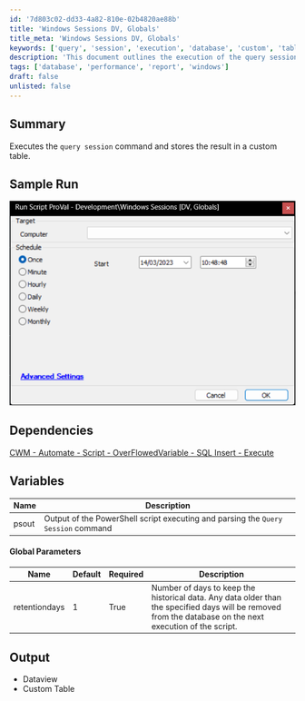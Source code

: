```yaml
---
id: '7d803c02-dd33-4a82-810e-02b4820ae88b'
title: 'Windows Sessions DV, Globals'
title_meta: 'Windows Sessions DV, Globals'
keywords: ['query', 'session', 'execution', 'database', 'custom', 'table']
description: 'This document outlines the execution of the query session command and how to store the results in a custom table. It includes sample runs, dependencies, variable descriptions, global parameters, and output details.'
tags: ['database', 'performance', 'report', 'windows']
draft: false
unlisted: false
---
```


## Summary

Executes the `query session` command and stores the result in a custom table.

## Sample Run

![Sample Run](../../../static/img/Windows-Sessions-DV,-Globals/image_1.png)

## Dependencies

[CWM - Automate - Script - OverFlowedVariable - SQL Insert - Execute](<./OverFlowedVariable - SQL Insert - Execute.md>)

## Variables

| Name  | Description                                                                                     |
|-------|-------------------------------------------------------------------------------------------------|
| psout | Output of the PowerShell script executing and parsing the `Query Session` command              |

#### Global Parameters

| Name          | Default | Required | Description                                                                                                           |
|---------------|---------|----------|-----------------------------------------------------------------------------------------------------------------------|
| retentiondays | 1       | True     | Number of days to keep the historical data. Any data older than the specified days will be removed from the database on the next execution of the script. |

## Output

- Dataview
- Custom Table



